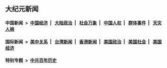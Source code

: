 ## 大纪元新闻

#### 中国新闻 &nbsp;>&nbsp; [中国经济](indexes/ncid283/README.md?01200845) &nbsp;| &nbsp; [大陆政治](indexes/ncid277/README.md?01200845) &nbsp;| &nbsp; [社会万象](indexes/ncid282/README.md?01200845) &nbsp;| &nbsp; [中国人权](indexes/ncid278/README.md?01200845) &nbsp;| &nbsp; [群体事件](indexes/ncid279/README.md?01200845) &nbsp;| &nbsp; [天灾人祸](indexes/ncid280/README.md?01200845)

#### 国际新闻 &nbsp;>&nbsp; [美中关系](indexes/nf1412576/README.md?01200845) &nbsp;| &nbsp; [台湾新闻](indexes/ncid1349361/README.md?01200845) &nbsp;| &nbsp; [香港新闻](indexes/ncid1349362/README.md?01200845) &nbsp;| &nbsp; [美国政治](indexes/ncid1078159/README.md?01200845) &nbsp;| &nbsp; [美国社会](indexes/ncid1078160/README.md?01200845) &nbsp;| &nbsp; [美国经济](indexes/ncid1078158/README.md?01200845)

#### 特别专题 &nbsp;>&nbsp; [中共百年历史](https://github.com/epoch-news/epoch-special/blob/master/README.md?01200845)  
